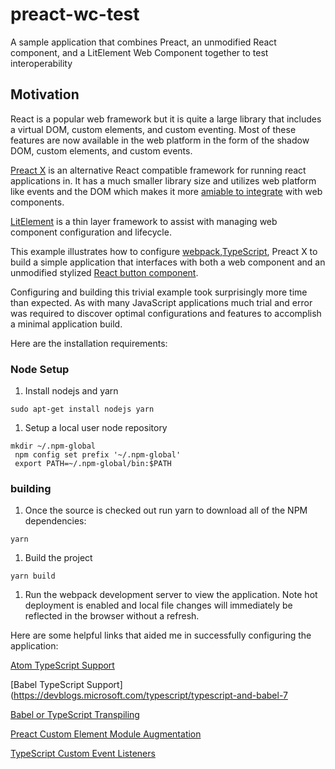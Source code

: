# preact-wc-test
A sample application that combines Preact, an unmodified React component, and a LitElement Web Component together to test interoperability

## Motivation

React is a popular web framework but it is quite a large library that includes a virtual DOM, custom elements, and custom eventing. Most of these features are now available in the web platform in the form of the shadow DOM, custom elements, and custom events.

[Preact X](https://preactjs.com/) is an alternative React compatible framework for running react applications in. It has a much smaller library size and utilizes web platform like events and the DOM which makes it more [amiable to integrate](https://custom-elements-everywhere.com/) with web components.

[LitElement](https://lit-element.polymer-project.org/) is a thin layer framework to assist with managing web component configuration and lifecycle.

This example illustrates how to configure [webpack](https://webpack.js.org/),[TypeScript](https://www.typescriptlang.org/), Preact X to build a simple application that interfaces with both a web component and an unmodified stylized [React button component](https://github.com/Workday/canvas-kit/tree/master/modules/button/react).


Configuring and building this trivial example took surprisingly more time than expected. As with many JavaScript applications much trial and error was required to discover optimal configurations and features to accomplish a minimal application build.

Here are the installation requirements:

### Node Setup
1. Install nodejs and yarn

`sudo apt-get install nodejs yarn`

1. Setup a local user node repository

```
mkdir ~/.npm-global
 npm config set prefix '~/.npm-global'
 export PATH=~/.npm-global/bin:$PATH
```

### building
1. Once the source is checked out run yarn to download all of the NPM dependencies:

`yarn`

1. Build the project

`yarn build`

1. Run the webpack development server to view the application. Note hot deployment is enabled and local file changes will immediately be reflected in the browser without a refresh.



Here are some helpful links that aided me in successfully configuring the application:


[Atom TypeScript Support](https://github.com/microsoft/typescript-lit-html-plugin/blob/master/README.md#with-atom)

[Babel TypeScript Support](https://devblogs.microsoft.com/typescript/typescript-and-babel-7

[Babel or TypeScript Transpiling](https://blog.logrocket.com/choosing-between-babel-and-typescript-4ed1ad563e41/)  

[Preact Custom Element Module Augmentation](https://github.com/preactjs/preact/issues/1180#issuecomment-530038389)

[TypeScript Custom Event Listeners](https://github.com/Microsoft/TypeScript/issues/28357)
